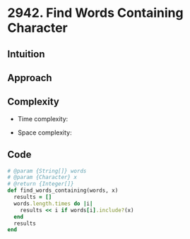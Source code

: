 # 2942. Find Words Containing Character

## Intuition

## Approach
<!-- Describe your approach to solving the problem. -->

## Complexity

- Time complexity:
<!-- Add your time complexity here, e.g. $$O(n)$$ -->

- Space complexity:
<!-- Add your space complexity here, e.g. $$O(n)$$ -->

## Code

```ruby
# @param {String[]} words
# @param {Character} x
# @return {Integer[]}
def find_words_containing(words, x)
  results = []
  words.length.times do |i|
    results << i if words[i].include?(x)
  end
  results
end
```
